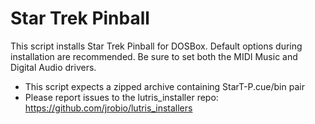 # Star Trek Pinball

This script installs Star Trek Pinball for DOSBox. Default options during installation are recommended. Be sure to set both the MIDI Music and Digital Audio drivers.

- This script expects a zipped archive containing StarT-P.cue/bin pair
- Please report issues to the lutris_installer repo: https://github.com/jrobio/lutris_installers